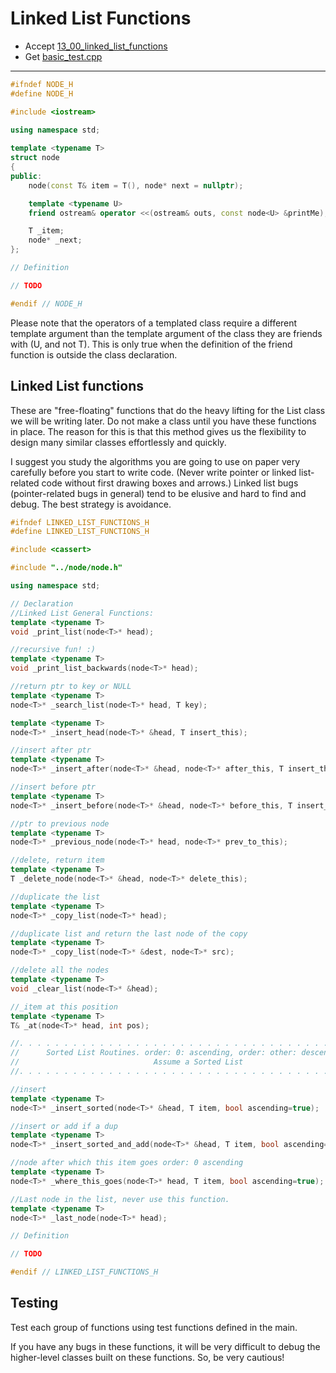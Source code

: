 # Linked List Functions

- Accept [13_00_linked_list_functions](https://classroom.github.com/a/CU7Tt80F)
- Get [basic_test.cpp](basic_test.cpp)

---

```c++
#ifndef NODE_H 
#define NODE_H 

#include <iostream> 

using namespace std;
 
template <typename T>
struct node
{
public:
    node(const T& item = T(), node* next = nullptr);

    template <typename U>
    friend ostream& operator <<(ostream& outs, const node<U> &printMe);

    T _item;
    node* _next;
};

// Definition 

// TODO 

#endif // NODE_H 
```

Please note that the operators of a templated class require a different template argument than the template argument of the class they are friends with (U, and not T). This is only true when the definition of the friend function is outside the class declaration.

 
## Linked List functions

These are "free-floating" functions that do the heavy lifting for the List class we will be writing later. Do not make a class until you have these functions in place. The reason for this is that this method gives us the flexibility to design many similar classes effortlessly and quickly.

I suggest you study the algorithms you are going to use on paper very carefully before you start to write code. (Never write pointer or linked list-related code without first drawing boxes and arrows.) Linked list bugs (pointer-related bugs in general) tend to be elusive and hard to find and debug. The best strategy is avoidance.

```c++
#ifndef LINKED_LIST_FUNCTIONS_H
#define LINKED_LIST_FUNCTIONS_H

#include <cassert>

#include "../node/node.h"

using namespace std;

// Declaration
//Linked List General Functions:
template <typename T>
void _print_list(node<T>* head);

//recursive fun! :)
template <typename T>
void _print_list_backwards(node<T>* head);

//return ptr to key or NULL
template <typename T>
node<T>* _search_list(node<T>* head, T key);

template <typename T>
node<T>* _insert_head(node<T>* &head, T insert_this);

//insert after ptr
template <typename T>
node<T>* _insert_after(node<T>* &head, node<T>* after_this, T insert_this);

//insert before ptr
template <typename T>
node<T>* _insert_before(node<T>* &head, node<T>* before_this, T insert_this);

//ptr to previous node
template <typename T>
node<T>* _previous_node(node<T>* head, node<T>* prev_to_this);

//delete, return item
template <typename T>
T _delete_node(node<T>* &head, node<T>* delete_this);

//duplicate the list
template <typename T>
node<T>* _copy_list(node<T>* head);

//duplicate list and return the last node of the copy
template <typename T>
node<T>* _copy_list(node<T>* &dest, node<T>* src);

//delete all the nodes
template <typename T>
void _clear_list(node<T>* &head);

//_item at this position
template <typename T>
T& _at(node<T>* head, int pos);

//. . . . . . . . . . . . . . . . . . . . . . . . . . . . . . . . . . . . .
//      Sorted List Routines. order: 0: ascending, order: other: descending
//                              Assume a Sorted List
//. . . . . . . . . . . . . . . . . . . . . . . . . . . . . . . . . . . . .

//insert
template <typename T>
node<T>* _insert_sorted(node<T>* &head, T item, bool ascending=true);

//insert or add if a dup
template <typename T>
node<T>* _insert_sorted_and_add(node<T>* &head, T item, bool ascending=true);

//node after which this item goes order: 0 ascending
template <typename T>
node<T>* _where_this_goes(node<T>* head, T item, bool ascending=true);

//Last node in the list, never use this function.
template <typename T>
node<T>* _last_node(node<T>* head);

// Definition

// TODO

#endif // LINKED_LIST_FUNCTIONS_H
```


## Testing

Test each group of functions using test functions defined in the main.

If you have any bugs in these functions, it will be very difficult to debug the higher-level classes built on these functions. So, be very cautious!